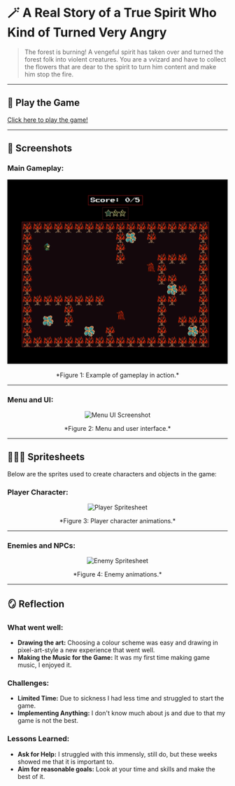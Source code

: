 # 🪄 **A Real Story of a True Spirit Who Kind of Turned Very Angry** 

> The forest is burning! A vengeful spirit has taken over and turned the forest folk into violent creatures.
> You are a vvizard and have to collect the flowers that are dear to the spirit to turn him content and make him stop the fire.
> 


---

## 💖 **Play the Game**
[Click here to play the game!](https://your-github-username.github.io/repository-name)

---

## 🤳 **Screenshots**

### Main Gameplay:
<div style="text-align: center;">
  <img src="1.18_gamauf_helena_02.png" alt="Gameplay Screenshot" width="600">
  <p>*Figure 1: Example of gameplay in action.*</p>
</div>

---

### Menu and UI:
<div style="text-align: center;">
  <img src="" alt="Menu UI Screenshot" width="600">
  <p>*Figure 2: Menu and user interface.*</p>
</div>

---

## 🧙🧙‍♂️ **Spritesheets**
Below are the sprites used to create characters and objects in the game:

### Player Character:
<div style="text-align: center;">
  <img src="playersheet.png" alt="Player Spritesheet" width="500">
  <p>*Figure 3: Player character animations.*</p>
</div>

---

### Enemies and NPCs:
<div style="text-align: center;">
  <img src="enemysheet.png" alt="Enemy Spritesheet" width="500">
  <p>*Figure 4: Enemy animations.*</p>
</div>

---

## 🪞 **Reflection**

### What went well:
- **Drawing the art:** Choosing a colour scheme was easy and drawing in pixel-art-style a new experience that went well.
- **Making the Music for the Game:** It was my first time making game music, I enjoyed it.

### Challenges:
- **Limited Time:** Due to sickness I had less time and struggled to start the game.
- **Implementing Anything:** I don't know much about js and due to that my game is not the best.

### Lessons Learned:
- **Ask for Help:** I struggled with this immensly, still do, but these weeks showed me that it is important to.
- **Aim for reasonable goals:** Look at your time and skills and make the best of it.
